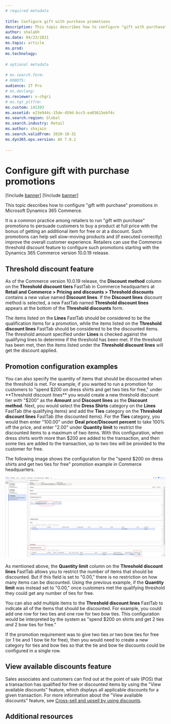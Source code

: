 ```yaml
---
# required metadata

title: Configure gift with purchase promotions
description: This topic describes how to configure "gift with purchase" promotions in Microsoft Dynamics 365 Commerce.
author: shalabh
ms.date: 04/23/2021
ms.topic: article
ms.prod: 
ms.technology: 

# optional metadata

# ms.search.form: 
# ROBOTS: 
audience: IT Pro
# ms.devlang: 
ms.reviewer: v-chgri
# ms.tgt_pltfrm: 
ms.custom: 141393
ms.assetid: e23e944c-15de-459d-bcc5-ea03615ebf4c
ms.search.region: Global
ms.search.industry: Retail
ms.author: shajain
ms.search.validFrom: 2020-10-31
ms.dyn365.ops.version: AX 7.0.1

---
```


# Configure gift with purchase promotions

[!include [banner](../includes/banner.md)]
[!include [banner](../includes/preview-banner.md)]

This topic describes how to configure "gift with purchase" promotions in Microsoft Dynamics 365 Commerce.

It is a common practice among retailers to run "gift with purchase" promotions to persuade customers to buy a product at full price with the bonus of getting an additional item  for free or at a discount. Such promotions can help sell slow-moving products and (if executed correctly) improve the overall customer experience. Retailers can use the Commerce threshold discount feature to configure such promotions starting with the Dynamics 365 Commerce version 10.0.19 release.

## Threshold discount feature

As of the Commerce version 10.0.19 release, the **Discount method** column on the **Threshold discount tiers** FastTab in Commerce headquarters at **Retail and Commerce \> Pricing and discounts \> Threshold discounts** contains a new value named **Discount lines**. If the **Discount lines** discount method is selected, a new FastTab named **Threshold discount lines** appears at the bottom of the **Threshold discounts** form. 

The items listed on the **Lines** FastTab should be considered to be the qualification items for a promotion, while the items listed on the **Threshold discount lines** FastTab should be considered to be the discounted items. The threshold amount specified under **Lines** is checked against the qualifying lines to determine if the threshold has been met. If the threshold has been met, then the items listed under the **Threshold discount lines** will get the discount applied. 

## Promotion configuration examples

You can also specify the quantity of items that should be discounted when the threshold is met. For example, if you wanted to run a promotion for customers to "spend $200 on dress shirts and get two ties for free," under **Threshold discount lines** you would create a new threshold discount tier with "$200" as the **Amount** and **Discount lines** as the **Discount method**. Next, you would select the **Dress Shirts** category on the **Lines** FastTab (the qualifying items) and add the **Ties** category on the **Threshold discount lines** FastTab (the discounted items). For the **Ties** category, you would then enter "100.00" under **Deal price/Discount percent** to take 100% off the price, and enter "2.00" under **Quantity limit** to restrict the discounted items to a maximum of two items. With this configuration, when dress shirts worth more than $200 are added to the transaction, and then some ties are added to the transaction, up to two ties will be provided to the customer for free. 

The following image shows the configuration for the "spend $200 on dress shirts and get two ties for free" promotion example in Commerce headquarters. 

![Gift with purchase example configuration in Commerce headquarters](./media/gift-with-purchase.png)

As mentioned above, the **Quantity limit** column on the **Threshold discount lines** FastTab allows you to restrict the number of items that should be discounted. But if this field is set to "0.00," there is no restriction on how many items can be discounted. Using the previous example, if the **Quantity limit** was instead set to "0.00," once customers met the qualifying threshold they could get any number of ties for free. 

You can also add multiple items to the **Threshold discount lines** FastTab to indicate all of the items that should be discounted. For example, you could add one row for two ties and one row for two bow ties. This configuration would be interpreted by the system as "spend $200 on shirts and get 2 ties *and* 2 bow ties for free." 

If the promotion requirement was to give two ties *or* two bow ties for free (or 1 tie and 1 bow tie for free), then you would need to create a new category for ties and bow ties so that the tie and bow tie discounts could be configured in a single row.

## View available discounts feature

Sales associates and customers can find out at the point of sale (POS) that a transaction has qualified for free or discounted items by using the "View available discounts" feature, which displays all applicable discounts for a given transaction. For more information about the "View available discounts" feature, see [Cross-sell and upsell by using discounts](discounts-pos.md#cross-sell-and-upsell-by-using-discounts).

## Additional resources


